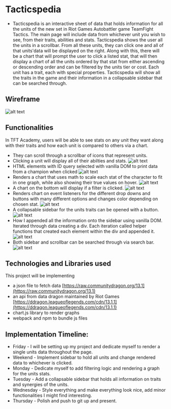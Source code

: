 # Tacticspedia
- Tacticspedia is an interactive sheet of data that holds information for all the units of the new set in Riot Games Autobattler game TeamFight Tactics. The main page will include data from whichever unit you wish to see, from their traits, abilities and stats. Tacticspedia shows the user all the units in a scrollbar. From all these units, they can click one and all of that units'data will be displayed on the right. Along with this, there will be a chart that will prompt the user to click a listed stat, that will then display a chart of all the units ordered by that stat from either ascending or descending order and can be filtered by the units tier or cost. Each unit has a trait, each with special properties. Tacticspedia will show all the traits in the game and their information in a collapsable sidebar that can be searched through.
 
## Wireframe
![alt text](Wireframe.jpg)

## Functionalities
In TFT Academy, users will be able to see stats on any unit they want along with their traits and how each unit is compared to others via a chart. 
- They can scroll through a scrollbar of icons that represent units.
- Clicking a unit will display all of their abilties and stats.
![alt text](champ_list_info.jpg)
- HTML elements with ID query selected with vanilla DOM to print data from a champion when clicked
![alt text](icon_code.jpg)
- Renders a chart that uses math to scale each stat of the character to fit in one graph, while also showing their true values on hover.
![alt text](unit_data_code.jpg)
- A chart on the bottom will display if a filter is clicked.
![alt text](stats_comparison_chart.jpg)
- Renders chart on event listeners for the different drop downs and buttons with many different options and changes color depending on chosen stat.
![alt text](chart_code.jpg)
- A collapsable sidebar for the units traits can be opened with a button.
![alt text](traits_sidebar.jpg)
- How I appended all the information onto the sidebar using vanilla DOM. Iterated through data creating a div. Each iteration called helper functions that created each element within the div and appended it.
![alt text](sidebar_code.jpg)
- Both sidebar and scrollbar can be searched through via search bar.
![alt text](scrollbar_code.jpg)

## Technologies and Libraries used
This project will be implementing 
- a json file to fetch data [https://raw.communitydragon.org/13.1](https://raw.communitydragon.org/13.1)
- an api from data dragon maintained by Riot Games [https://ddragon.leagueoflegends.com/cdn/13.1.1](https://ddragon.leagueoflegends.com/cdn/13.1.1)
- chart.js library to render graphs
- webpack and npm to bundle js files

## Implementation Timeline:
- Friday - I will be setting up my project and dedicate myself to render a single units data throughout the page.
- Weekend - Implement sidebar to hold all units and change rendered data to whichever is clicked.
- Monday - Dedicate myself to add filtering logic and rendering a graph for the units stats.
- Tuesday - Add a collapsable sidebar that holds all information on traits and synergies of the units.
- Wednesday - Style everything and make everything look nice, add minor functionalities I might find interesting.
- Thursday - Polish and push to git up and present.

